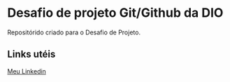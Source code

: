 # Desafio de projeto Git/Github da DIO
Repositórido criado para o Desafio de Projeto.

## Links utéis 
[Meu Linkedin](https://www.linkedin.com/in/marco-antonio-lourenci-silva-177339201/)
